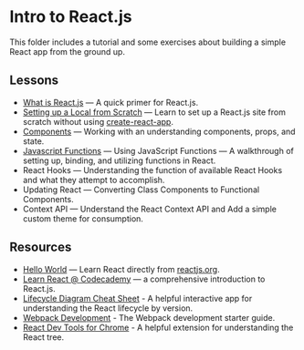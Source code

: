 # Intro to React.js
This folder includes a tutorial and some exercises about building a simple React app from the ground up.

## Lessons
- [What is React.js](what-is-react) — A quick primer for React.js.
- [Setting up a Local from Scratch](setup) — Learn to set up a React.js site from scratch without using [create-react-app](https://reactjs.org/docs/create-a-new-react-app.html).
- [Components](learn-components) — Working with an understanding components, props, and state.
- [Javascript Functions](javascript-functions) — Using JavaScript Functions — A walkthrough of setting up, binding, and utilizing functions in React.
- React Hooks — Understanding the function of available React Hooks and what they attempt to accomplish.
- Updating React — Converting Class Components to Functional Components.
- Context API — Understand the React Context API and Add a simple custom theme for consumption.

## Resources
- [Hello World](https://reactjs.org/docs/hello-world.html) — Learn React directly from [reactjs.org](https://reactjs.org).
- [Learn React @ Codecademy](https://www.codecademy.com/learn/react-101) — a comprehensive introduction to React.js.
- [Lifecycle Diagram Cheat Sheet](https://projects.wojtekmaj.pl/react-lifecycle-methods-diagram/) - A helpful interactive app for understanding the React lifecycle by version.
- [Webpack Development](https://webpack.js.org/guides/development/) - The Webpack development starter guide.
- [React Dev Tools for Chrome](https://chrome.google.com/webstore/detail/react-developer-tools/fmkadmapgofadopljbjfkapdkoienihi?hl=en) - A helpful extension for understanding the React tree.